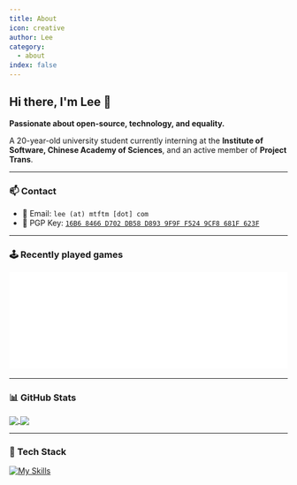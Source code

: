 ```yaml
---
title: About
icon: creative
author: Lee
category:
  - about
index: false
---
```


## Hi there, I'm Lee 👋

**Passionate about open-source, technology, and equality.**

A 20-year-old university student currently interning at the **Institute of Software, Chinese Academy of Sciences**, and an active member of **Project Trans**.

---

### 📫 Contact

- 📧 Email: `lee (at) mtftm [dot] com`
- 🔑 PGP Key: [`16B6 8466 D702 DB58 D893 9F9F F524 9CF8 681F 623F`](https://keyserver.ubuntu.com/pks/lookup?search=16B68466D702DB58D8939F9FF5249CF8681F623F&fingerprint=on&op=index)

---

### 🕹️ Recently played games

![](/metrics.plugin.steam.svg)

---

### 📊 GitHub Stats

<a href="https://github.com/Leetfs/">
  <img align="center" src="https://github-readme-stats.vercel.app/api?username=Leetfs&show_icons=true&count_private=true&theme=transparent&hide_border=true&show=reviews" width="49%" />
</a>
<a href="https://github.com/Leetfs/">
  <img align="center" src="https://github-readme-stats.vercel.app/api/top-langs?username=Leetfs&layout=compact&langs_count=8&theme=transparent&hide_border=true" width="49%" />
</a>

---

### 🚀 Tech Stack

[![My Skills](https://skillicons.dev/icons?i=vscode,unity,ae,au,ai,ps,pr,blender,c,cs,cpp,cloudflare,html,css,debian,docker,git,github,githubactions,react,linux,md,npm,pnpm,ubuntu,vue,vite,electron)](https://skillicons.dev)
